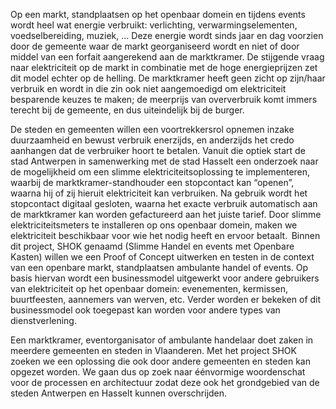 Op een markt, standplaatsen op het openbaar domein en tijdens events wordt heel wat energie verbruikt: verlichting, verwarmingselementen, voedselbereiding, muziek, … Deze energie wordt sinds jaar en dag voorzien door de gemeente waar de markt georganiseerd wordt en niet of door middel van een forfait aangerekend aan de marktkramer. De stijgende vraag naar elektriciteit op de markt in combinatie met de hoge energieprijzen zet dit model echter op de helling. De marktkramer heeft geen zicht op zijn/haar verbruik en wordt in die zin ook niet aangemoedigd om elektriciteit besparende keuzes te maken; de meerprijs van oververbruik komt immers terecht bij de gemeente, en dus uiteindelijk bij de burger.  

De steden en gemeenten willen een voortrekkersrol opnemen inzake duurzaamheid en bewust verbruik enerzijds, en anderzijds het credo aanhangen dat de verbruiker hoort te betalen. Vanuit die optiek start de stad Antwerpen in samenwerking met de stad Hasselt een onderzoek naar de mogelijkheid om een slimme elektriciteitsoplossing te implementeren, waarbij de marktkramer-standhouder een stopcontact kan “openen”, waarna hij of zij hieruit elektriciteit kan verbruiken. Na gebruik wordt het stopcontact digitaal gesloten, waarna het exacte verbruik automatisch aan de marktkramer kan worden gefactureerd aan het juiste tarief. Door slimme elektriciteitsmeters te installeren op ons openbaar domein, maken we elektriciteit beschikbaar voor wie het nodig heeft en ervoor betaalt.  Binnen dit project, SHOK genaamd (Slimme Handel en events met Openbare Kasten) willen we een Proof of Concept uitwerken en testen in de context van een openbare markt, standplaatsen ambulante handel of events. Op basis hiervan wordt een businessmodel uitgewerkt voor andere gebruikers van elektriciteit op het openbaar domein: evenementen, kermissen, buurtfeesten, aannemers van werven, etc.  Verder worden er bekeken of dit businessmodel ook toegepast kan worden voor andere types van dienstverlening.  

Een marktkramer, eventorganisator of ambulante handelaar doet zaken in meerdere gemeenten en steden in Vlaanderen. Met het project SHOK zoeken we een oplossing die ook door andere gemeenten en steden kan opgezet worden. We gaan dus op zoek naar éénvormige woordenschat voor de processen en architectuur zodat deze ook het grondgebied van de steden Antwerpen en Hasselt kunnen overschrijden.  
